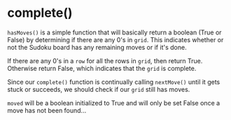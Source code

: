 <!--title={completing the Sudoku board: hasMoves()}-->

 <!--badges={Algorithmns:13}-->

 <!--concepts{Functions}-->

 # complete()

 `hasMoves()` is a simple function that will basically return a boolean (True or False) by determining if there are any 0's in `grid`. This indicates whether or not the Sudoku board has any remaining moves or if it's done. 

 If there are any 0's in a `row` for all the rows in `grid`, then return True. Otherwise return False, which indicates that the `grid` is complete.

Since our `complete()` function is continually calling `nextMove()` until it gets stuck or succeeds, we should check if our `grid` still has moves. 

 `moved` will be a boolean initialized to True and will only be set False once a move has not been found...